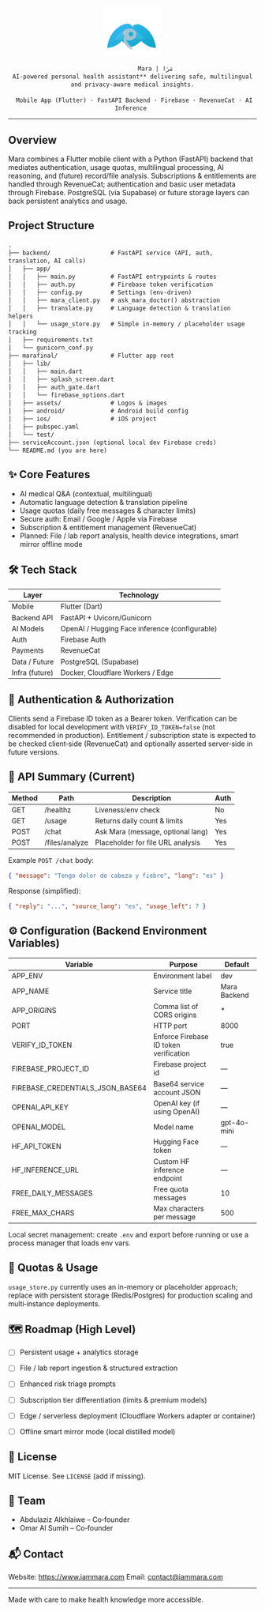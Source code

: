 <div align="center">
	<img src="marafinal/assets/logo.png" alt="Mara Logo" width="120" />
  
	             Mara | مَرَا
	AI‑powered personal health assistant** delivering safe, multilingual and privacy‑aware medical insights.
	
	 Mobile App (Flutter) · FastAPI Backend · Firebase · RevenueCat · AI Inference 
</div>

---

## Overview
Mara combines a Flutter mobile client with a Python (FastAPI) backend that mediates authentication, usage quotas, multilingual processing, AI reasoning, and (future) record/file analysis. Subscriptions & entitlements are handled through RevenueCat; authentication and basic user metadata through Firebase. PostgreSQL (via Supabase) or future storage layers can back persistent analytics and usage.

## Project Structure
```
.
├── backend/                 # FastAPI service (API, auth, translation, AI calls)
│   ├── app/
│   │   ├── main.py          # FastAPI entrypoints & routes
│   │   ├── auth.py          # Firebase token verification
│   │   ├── config.py        # Settings (env-driven)
│   │   ├── mara_client.py   # ask_mara_doctor() abstraction
│   │   ├── translate.py     # Language detection & translation helpers
│   │   └── usage_store.py   # Simple in-memory / placeholder usage tracking
│   ├── requirements.txt
│   └── gunicorn_conf.py
├── marafinal/               # Flutter app root
│   ├── lib/
│   │   ├── main.dart
│   │   ├── splash_screen.dart
│   │   ├── auth_gate.dart
│   │   └── firebase_options.dart
│   ├── assets/              # Logos & images
│   ├── android/             # Android build config
│   ├── ios/                 # iOS project
│   ├── pubspec.yaml
│   └── test/
├── serviceAccount.json (optional local dev Firebase creds)
└── README.md (you are here)
```

## ✨ Core Features
- AI medical Q&A (contextual, multilingual)
- Automatic language detection & translation pipeline
- Usage quotas (daily free messages & character limits)
- Secure auth: Email / Google / Apple via Firebase
- Subscription & entitlement management (RevenueCat)
- Planned: File / lab report analysis, health device integrations, smart mirror offline mode

## 🛠 Tech Stack
| Layer        | Technology |
|--------------|------------|
| Mobile       | Flutter (Dart) |
| Backend API  | FastAPI + Uvicorn/Gunicorn |
| AI Models    | OpenAI / Hugging Face inference (configurable) |
| Auth         | Firebase Auth |
| Payments     | RevenueCat |
| Data / Future| PostgreSQL (Supabase) |
| Infra (future)| Docker, Cloudflare Workers / Edge |

## 🔐 Authentication & Authorization
Clients send a Firebase ID token as a Bearer token. Verification can be disabled for local development with `VERIFY_ID_TOKEN=false` (not recommended in production). Entitlement / subscription state is expected to be checked client‑side (RevenueCat) and optionally asserted server‑side in future versions.

## 📡 API Summary (Current)
| Method | Path              | Description                              | Auth |
|--------|-------------------|------------------------------------------|------|
| GET    | /healthz          | Liveness/env check                       | No   |
| GET    | /usage            | Returns daily count & limits             | Yes  |
| POST   | /chat             | Ask Mara (message, optional lang)        | Yes  |
| POST   | /files/analyze    | Placeholder for file URL analysis        | Yes  |

Example `POST /chat` body:
```json
{ "message": "Tengo dolor de cabeza y fiebre", "lang": "es" }
```
Response (simplified):
```json
{ "reply": "...", "source_lang": "es", "usage_left": 7 }
```

## ⚙️ Configuration (Backend Environment Variables)
| Variable | Purpose | Default |
|----------|---------|---------|
| APP_ENV | Environment label | dev |
| APP_NAME | Service title | Mara Backend |
| APP_ORIGINS | Comma list of CORS origins | * |
| PORT | HTTP port | 8000 |
| VERIFY_ID_TOKEN | Enforce Firebase ID token verification | true |
| FIREBASE_PROJECT_ID | Firebase project id | — |
| FIREBASE_CREDENTIALS_JSON_BASE64 | Base64 service account JSON | — |
| OPENAI_API_KEY | OpenAI key (if using OpenAI) | — |
| OPENAI_MODEL | Model name | gpt-4o-mini |
| HF_API_TOKEN | Hugging Face token | — |
| HF_INFERENCE_URL | Custom HF inference endpoint | — |
| FREE_DAILY_MESSAGES | Free quota messages | 10 |
| FREE_MAX_CHARS | Max characters per message | 500 |

Local secret management: create `.env` and export before running or use a process manager that loads env vars.


## 🔄 Quotas & Usage
`usage_store.py` currently uses an in-memory or placeholder approach; replace with persistent storage (Redis/Postgres) for production scaling and multi‑instance deployments.

## 🗺 Roadmap (High Level)
- [ ] Persistent usage + analytics storage
- [ ] File / lab report ingestion & structured extraction
- [ ] Enhanced risk triage prompts
- [ ] Subscription tier differentiation (limits & premium models)
- [ ] Edge / serverless deployment (Cloudflare Workers adapter or container)
- [ ] Offline smart mirror mode (local distilled model)


## 📜 License
MIT License. See `LICENSE` (add if missing).

## 👥 Team
- Abdulaziz Alkhlaiwe – Co‑founder
- Omar Al Sumih – Co‑founder

## 📬 Contact
Website: https://www.iammara.com
Email: contact@iammara.com

---
Made with care to make health knowledge more accessible.
